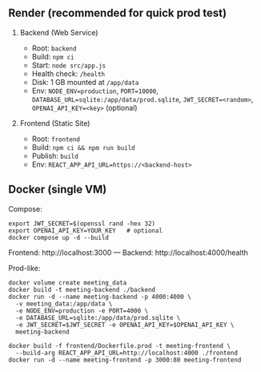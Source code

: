 ## Render (recommended for quick prod test)

1. Backend (Web Service)
   - Root: `backend`
   - Build: `npm ci`
   - Start: `node src/app.js`
   - Health check: `/health`
   - Disk: 1 GB mounted at `/app/data`
   - Env: `NODE_ENV=production`, `PORT=10000`, `DATABASE_URL=sqlite:/app/data/prod.sqlite`, `JWT_SECRET=<random>`, `OPENAI_API_KEY=<key>` (optional)

2. Frontend (Static Site)
   - Root: `frontend`
   - Build: `npm ci && npm run build`
   - Publish: `build`
   - Env: `REACT_APP_API_URL=https://<backend-host>`

## Docker (single VM)

Compose:
```
export JWT_SECRET=$(openssl rand -hex 32)
export OPENAI_API_KEY=YOUR_KEY   # optional
docker compose up -d --build
```
Frontend: http://localhost:3000 — Backend: http://localhost:4000/health

Prod-like:
```
docker volume create meeting_data
docker build -t meeting-backend ./backend
docker run -d --name meeting-backend -p 4000:4000 \
  -v meeting_data:/app/data \
  -e NODE_ENV=production -e PORT=4000 \
  -e DATABASE_URL=sqlite:/app/data/prod.sqlite \
  -e JWT_SECRET=$JWT_SECRET -e OPENAI_API_KEY=$OPENAI_API_KEY \
  meeting-backend

docker build -f frontend/Dockerfile.prod -t meeting-frontend \
  --build-arg REACT_APP_API_URL=http://localhost:4000 ./frontend
docker run -d --name meeting-frontend -p 3000:80 meeting-frontend
```

